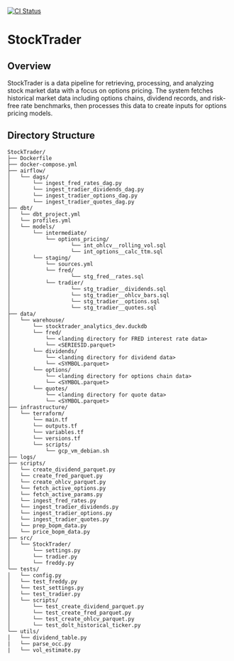 [![CI Status](https://github.com/thammo4/StockTrader/actions/workflows/ci.yml/badge.svg)](https://github.com/thammo4/StockTrader/actions)
# StockTrader

## Overview

StockTrader is a data pipeline for retrieving, processing, and analyzing stock market data with a focus on options pricing. The system fetches historical market data including options chains, dividend records, and risk-free rate benchmarks, then processes this data to create inputs for options pricing models.

## Directory Structure
```
StockTrader/
├── Dockerfile
├── docker-compose.yml
├── airflow/
│   └── dags/
│       └── ingest_fred_rates_dag.py
│       └── ingest_tradier_dividends_dag.py
│       └── ingest_tradier_options_dag.py
│       └── ingest_tradier_quotes_dag.py
├── dbt/
│   └── dbt_project.yml
│   └── profiles.yml
│   └── models/
│       └── intermediate/
│       	└── options_pricing/
│           	    └── int_ohlcv__rolling_vol.sql
│           	    └── int_options__calc_ttm.sql
│       └── staging/
│       	└── sources.yml
│       	└── fred/
│                   └── stg_fred__rates.sql
│       	└── tradier/
│           	    └── stg_tradier__dividends.sql
│           	    └── stg_tradier__ohlcv_bars.sql
│           	    └── stg_tradier__options.sql
│           	    └── stg_tradier__quotes.sql
├── data/
│   └── warehouse/
│       └── stocktrader_analytics_dev.duckdb
│       └── fred/
│           └── <landing directory for FRED interest rate data>
│           └── <SERIESID.parquet>
│       └── dividends/
│           └── <landing directory for dividend data>
│           └── <SYMBOL.parquet>
│       └── options/
│           └── <landing directory for options chain data>
│           └── <SYMBOL.parquet>
│       └── quotes/
│           └── <landing directory for quote data>
│           └── <SYMBOL.parquet>
├── infrastructure/
│   └── terraform/
│       └── main.tf
│       └── outputs.tf
│       └── variables.tf
│       └── versions.tf
│       └── scripts/
│           └── gcp_vm_debian.sh
├── logs/
├── scripts/
│   └── create_dividend_parquet.py
│   └── create_fred_parquet.py
│   └── create_ohlcv_parquet.py
│   └── fetch_active_options.py
│   └── fetch_active_params.py
│   └── ingest_fred_rates.py
│   └── ingest_tradier_dividends.py
│   └── ingest_tradier_options.py
│   └── ingest_tradier_quotes.py
│   └── prep_bopm_data.py
│   └── price_bopm_data.py
├── src/
│   └── StockTrader/
│       └── settings.py
│       └── tradier.py
│       └── freddy.py
└── tests/
│   └── config.py
│   └── test_freddy.py
│   └── test_settings.py
│   └── test_tradier.py
│   └── scripts/
│       └── test_create_dividend_parquet.py
│       └── test_create_fred_parquet.py
│       └── test_create_ohlcv_parquet.py
│       └── test_dolt_historical_ticker.py
└── utils/
│   └── dividend_table.py
|   └── parse_occ.py
|   └── vol_estimate.py
```
